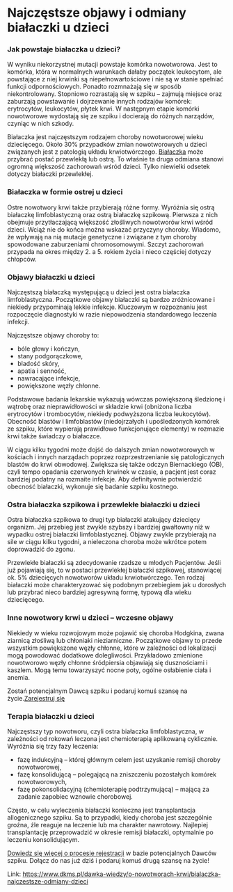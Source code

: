 # Najczęstsze objawy i odmiany białaczki u dzieci

### Jak powstaje białaczka u dzieci?


W wyniku niekorzystnej mutacji powstaje komórka nowotworowa. Jest to komórka, która w normalnych warunkach dałaby początek leukocytom, ale powstające z niej krwinki są niepełnowartościowe i nie są w stanie spełniać funkcji odpornościowych. Ponadto rozmnażają się w sposób niekontrolowany. Stopniowo rozrastają się w szpiku – zajmują miejsce oraz zaburzają powstawanie i dojrzewanie innych rodzajów komórek: erytrocytów, leukocytów, płytek krwi. W następnym etapie komórki nowotworowe wydostają się ze szpiku i docierają do różnych narządów, czyniąc w nich szkody.


Białaczka jest najczęstszym rodzajem choroby nowotworowej wieku dziecięcego. Około 30% przypadków zmian nowotworowych u dzieci związanych jest z patologią układu krwiotwórczego. [Białaczka](https://www.dkms.pl/dawka-wiedzy/o-nowotworach-krwi/bialaczka) może przybrać postać przewlekłą lub ostrą. To właśnie ta druga odmiana stanowi ogromną większość zachorowań wśród dzieci. Tylko niewielki odsetek dotyczy białaczki przewlekłej.


### Białaczka w formie ostrej u dzieci


Ostre nowotwory krwi także przybierają różne formy. Wyróżnia się ostrą białaczkę limfoblastyczną oraz ostrą białaczkę szpikową. Pierwsza z nich obejmuje przytłaczającą większość złośliwych nowotworów krwi wśród dzieci. Wciąż nie do końca można wskazać przyczyny choroby. Wiadomo, że wpływają na nią mutacje genetyczne i związane z tym choroby spowodowane zaburzeniami chromosomowymi. Szczyt zachorowań przypada na okres między 2\. a 5\. rokiem życia i nieco częściej dotyczy chłopców.


### Objawy białaczki u dzieci


Najczęstszą białaczką występującą u dzieci jest ostra białaczka limfoblastyczna. Początkowe objawy białaczki są bardzo zróżnicowane i niekiedy przypominają lekkie infekcje. Kluczowym w rozpoznaniu jest rozpoczęcie diagnostyki w razie niepowodzenia standardowego leczenia infekcji.


Najczęstsze objawy choroby to:


* bóle głowy i kończyn,
* stany podgorączkowe,
* bladość skóry,
* apatia i senność,
* nawracające infekcje,
* powiększone węzły chłonne.


Podstawowe badania lekarskie wykazują wówczas powiększoną śledzionę i wątrobę oraz nieprawidłowości w składzie krwi (obniżona liczba erytrocytów i trombocytów, niekiedy podwyższona liczba leukocytów). Obecność blastów i limfoblastów (niedojrzałych i upośledzonych komórek ze szpiku, które wypierają prawidłowo funkcjonujące elementy) w rozmazie krwi także świadczy o białaczce.


W ciągu kilku tygodni może dojść do dalszych zmian nowotworowych w kościach i innych narządach poprzez rozprzestrzenianie się patologicznych blastów do krwi obwodowej. Zwiększa się także odczyn Biernackiego (OB), czyli tempo opadania czerwonych krwinek w czasie, a pacjent jest coraz bardziej podatny na rozmaite infekcje. Aby definitywnie potwierdzić obecność białaczki, wykonuje się badanie szpiku kostnego.


### Ostra białaczka szpikowa i przewlekłe białaczki u dzieci


Ostra białaczka szpikowa to drugi typ białaczki atakujący dziecięcy organizm. Jej przebieg jest zwykle szybszy i bardziej gwałtowny niż w wypadku ostrej białaczki limfoblastycznej. Objawy zwykle przybierają na sile w ciągu kilku tygodni, a nieleczona choroba może wkrótce potem doprowadzić do zgonu.


Przewlekłe białaczki są zdecydowanie rzadsze u młodych Pacjentów. Jeśli już pojawiają się, to w postaci przewlekłej białaczki szpikowej, stanowiącej ok. 5% dziecięcych nowotworów układu krwiotwórczego. Ten rodzaj białaczki może charakteryzować się podobnym przebiegiem jak u dorosłych lub przybrać nieco bardziej agresywną formę, typową dla wieku dziecięcego.


### Inne nowotwory krwi u dzieci – wczesne objawy


Niekiedy w wieku rozwojowym może pojawić się choroba Hodgkina, zwana ziarnicą złośliwą lub chłoniaki nieziarniczne. Początkowe objawy to przede wszystkim powiększone węzły chłonne, które w zależności od lokalizacji mogą powodować dodatkowe dolegliwości. Przykładowo zmienione nowotworowo węzły chłonne śródpiersia objawiają się dusznościami i kaszlem. Mogą temu towarzyszyć nocne poty, ogólne osłabienie ciała i anemia.


Zostań potencjalnym Dawcą szpiku i podaruj komuś szansę na życie.[Zarejestruj się](/zarejestruj-sie-teraz "Zarejestruj sie teraz")
### Terapia białaczki u dzieci


Najczęstszy typ nowotworu, czyli ostra białaczka limfoblastyczna, w zależności od rokowań leczona jest chemioterapią aplikowaną cyklicznie. Wyróżnia się trzy fazy leczenia:


* fazę indukcyjną – której głównym celem jest uzyskanie remisji choroby nowotworowej,
* fazę konsolidującą – polegającą na zniszczeniu pozostałych komórek nowotworowych,
* fazę pokonsolidacyjną (chemioterapię podtrzymującą) – mającą za zadanie zapobiec wznowie chorobowej.


Często, w celu wyleczenia białaczki konieczna jest transplantacja allogenicznego szpiku. Są to przypadki, kiedy choroba jest szczególnie groźna, źle reaguje na leczenie lub ma charakter nawrotowy. Najlepiej transplantację przeprowadzić w okresie remisji białaczki, optymalnie po leczeniu konsolidującym.


[Dowiedz się więcej o procesie rejestracji](https://www.dkms.pl/dawka-wiedzy/o-rejestracji) w bazie potencjalnych Dawców szpiku. Dołącz do nas już dziś i podaruj komuś drugą szansę na życie!



Link: https://www.dkms.pl/dawka-wiedzy/o-nowotworach-krwi/bialaczka-najczestsze-odmiany-dzieci
